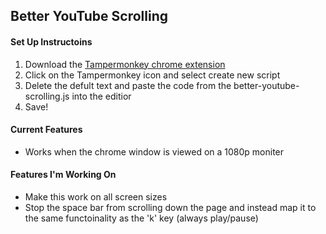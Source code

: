 ## Better YouTube Scrolling

#### Set Up Instructoins
1. Download the [Tampermonkey chrome extension](https://chrome.google.com/webstore/detail/tampermonkey/dhdgffkkebhmkfjojejmpbldmpobfkfo)
2. Click on the Tampermonkey icon and select create new script
3. Delete the defult text and paste the code from the better-youtube-scrolling.js into the editior
4. Save!

#### Current Features
* Works when the chrome window is viewed on a 1080p moniter

#### Features I'm Working On
* Make this work on all screen sizes
* Stop the space bar from scrolling down the page and instead map it to the same functoinality as the 'k' key (always play/pause)
